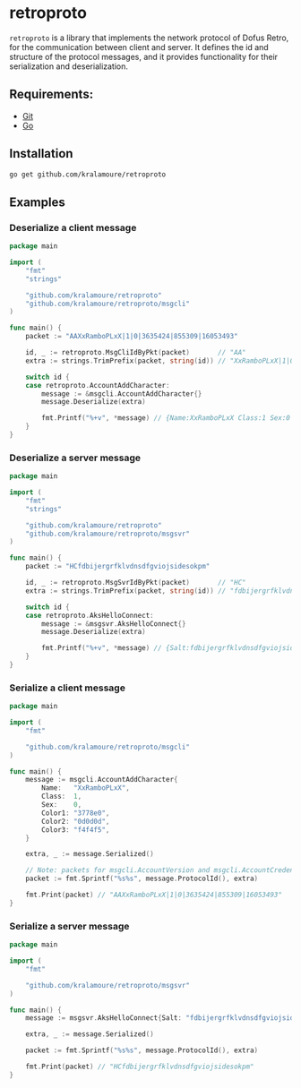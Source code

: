 # retroproto

`retroproto` is a library that implements the network protocol of Dofus Retro, for the communication between client and
server. It defines the id and structure of the protocol messages, and it provides functionality for their serialization
and deserialization.

## Requirements:

- [Git](https://git-scm.com/)
- [Go](https://golang.org/)

## Installation

```sh
go get github.com/kralamoure/retroproto
```

## Examples

### Deserialize a client message

```go
package main

import (
	"fmt"
	"strings"

	"github.com/kralamoure/retroproto"
	"github.com/kralamoure/retroproto/msgcli"
)

func main() {
	packet := "AAXxRamboPLxX|1|0|3635424|855309|16053493"

	id, _ := retroproto.MsgCliIdByPkt(packet)       // "AA"
	extra := strings.TrimPrefix(packet, string(id)) // "XxRamboPLxX|1|0|3635424|855309|16053493"

	switch id {
	case retroproto.AccountAddCharacter:
		message := &msgcli.AccountAddCharacter{}
		message.Deserialize(extra)

		fmt.Printf("%+v", *message) // {Name:XxRamboPLxX Class:1 Sex:0 Color1:3778e0 Color2:0d0d0d Color3:f4f4f5}
	}
}
```

### Deserialize a server message

```go
package main

import (
	"fmt"
	"strings"

	"github.com/kralamoure/retroproto"
	"github.com/kralamoure/retroproto/msgsvr"
)

func main() {
	packet := "HCfdbijergrfklvdnsdfgviojsidesokpm"

	id, _ := retroproto.MsgSvrIdByPkt(packet)       // "HC"
	extra := strings.TrimPrefix(packet, string(id)) // "fdbijergrfklvdnsdfgviojsidesokpm"

	switch id {
	case retroproto.AksHelloConnect:
		message := &msgsvr.AksHelloConnect{}
		message.Deserialize(extra)

		fmt.Printf("%+v", *message) // {Salt:fdbijergrfklvdnsdfgviojsidesokpm}
	}
}
```

### Serialize a client message

```go
package main

import (
	"fmt"

	"github.com/kralamoure/retroproto/msgcli"
)

func main() {
	message := msgcli.AccountAddCharacter{
		Name:   "XxRamboPLxX",
		Class:  1,
		Sex:    0,
		Color1: "3778e0",
		Color2: "0d0d0d",
		Color3: "f4f4f5",
	}

	extra, _ := message.Serialized()

	// Note: packets for msgcli.AccountVersion and msgcli.AccountCredential should not include their protocol ID 
	packet := fmt.Sprintf("%s%s", message.ProtocolId(), extra)

	fmt.Print(packet) // "AAXxRamboPLxX|1|0|3635424|855309|16053493"
}
```

### Serialize a server message

```go
package main

import (
	"fmt"

	"github.com/kralamoure/retroproto/msgsvr"
)

func main() {
	message := msgsvr.AksHelloConnect{Salt: "fdbijergrfklvdnsdfgviojsidesokpm"}

	extra, _ := message.Serialized()

	packet := fmt.Sprintf("%s%s", message.ProtocolId(), extra)

	fmt.Print(packet) // "HCfdbijergrfklvdnsdfgviojsidesokpm"
}
```
